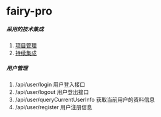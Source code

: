 # fairy-pro

##### 采用的技术集成

1. [项目管理](https://zube.io/a854363956/fairy-pro/w/development/kanban)  
2. [持续集成](https://circleci.com/dashboard)


##### 用户管理 

1. /api/user/login  用户登入接口
2. /api/user/logout  用户登出接口
3. /api/user/queryCurrentUserInfo 获取当前用户的资料信息
4. /api/user/register  用户注册信息



